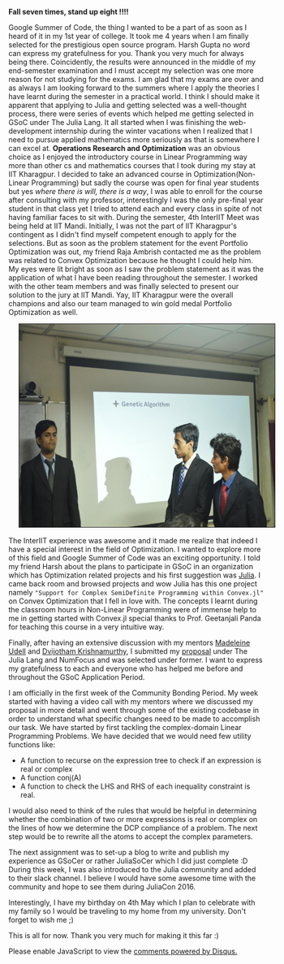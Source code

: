 <!-- 
.. title: Exciting Summers Ahead!
.. slug: exciting-summers-ahead
.. date: 2016-05-03 21:38:08 UTC+05:30
.. tags: GSoC'16
.. category: 
.. link: 
.. description: 
.. type: text
-->

**Fall seven times, stand up eight !!!!**

Google Summer of Code, the thing I wanted to be a part of as soon as I heard of it in my 1st year of college. It took me 4 years when I am finally selected for the prestigious open source program. Harsh Gupta no word can express my gratefulness for you. Thank you very much for always being there. Coincidently, the results were announced in the middle of my end-semester examination and I must accept my selection was one more reason for not studying for the exams. I am glad that my exams are over and as always I am looking forward to the summers where I apply the theories I have learnt during the semester in a practical world. I think I should make it apparent that applying to Julia and getting selected was a well-thought process, there were series of events which helped me getting selected in GSoC under The Julia Lang. It all started when I was finishing the web-development internship during the winter vacations when I realized that I need to pursue applied mathematics more seriously as that is somewhere I can excel at. **Operations Research and Optimization** was an obvious choice as I enjoyed the introductory course in Linear Programming way more than other cs and mathematics courses that I took during my stay at IIT Kharagpur. I decided to take an advanced course in Optimization(Non-Linear Programming) but sadly the course was open for final year students but yes *where there is will, there is a way*, I was able to enroll for the course after consulting with my professor, interestingly I was the only pre-final year student in that class yet I tried to attend each and every class in spite of not having familiar faces to sit with. During the semester, 4th InterIIT Meet was being held at IIT Mandi. Initially, I was not the part of IIT Kharagpur's contingent as I didn't find myself competent enough to apply for the selections. But as soon as the problem statement for the event Portfolio Optimization was out, my friend Raja Ambrish contacted me as the problem was related to Convex Optimization because he thought I could help him. My eyes were lit bright as soon as I saw the problem statement as it was the application of what I have been reading throughout the semester. I worked with the other team members and was finally selected to present our solution to the jury at IIT Mandi. Yay, IIT Kharagpur were the overall champions and also our team managed to win gold medal Portfolio Optimization as well.

<img src="/images/InterIITTech.jpg" alt="A click during InterIIT Presentation" height="400px" width="750px" border="1px" style="margin: 0px 20px" >


The InterIIT experience was awesome and it made me realize that indeed I have a special interest in the field of Optimization. I wanted to explore more of this field and Google Summer of Code was an exciting opportunity. I told my friend Harsh about the plans to participate in GSoC in an organization which has Optimization related projects and his first suggestion was [Julia](http://julialang.org/). I came back room and browsed projects and wow Julia has this one project namely `"Support for Complex SemiDefinite Programming within Convex.jl"` on Convex Optimization that I fell in love with. The concepts I learnt during the classroom hours in Non-Linear Programming were of immense help to me in getting started with Convex.jl special thanks to Prof. Geetanjali Panda for teaching this course in a very intuitive way.

Finally, after having an extensive discussion with my mentors [Madeleine Udell](https://people.orie.cornell.edu/mru8/) and [Dvijotham Krishnamurthy](http://www.its.caltech.edu/~dvij/), I submitted my [proposal](http://nbviewer.jupyter.org/github/Ayush-iitkgp/GSoc-Proposal/blob/master/GSoC%202016%20Application%20Ayush%20Pandey-%20Support%20for%20complex%20numbers%20within%20Convex.jl.ipynb) under The Julia Lang and NumFocus and was selected under former. I want to express my gratefulness to each and everyone who has helped me before and throughout the GSoC Application Period.

I am officially in the first week of the Community Bonding Period. My week started with having a video call with my mentors where we discussed my proposal in more detail and went through some of the existing codebase in order to understand what specific changes need to be made to accomplish our task. We have started by first tackling the complex-domain Linear Programming Problems. We have decided that we would need few utility functions like:

* A function to recurse on the expression tree to check if an expression is real or complex
* A function conj(A)
* A function to check the LHS and RHS of each inequality constraint is real.

I would also need to think of the rules that would be helpful in determining whether the combination of two or more expressions is real or complex on the lines of how we determine the DCP compliance of a problem. The next step would be to rewrite all the atoms to accept the complex parameters.

The next assignment was to set-up a blog to write and publish my experience as GSoCer or rather JuliaSoCer which I did just complete :D During this week, I was also introduced to the Julia community and added to their slack channel. I believe I would have some awesome time with the community and hope to see them during JuliaCon 2016.

Interestingly, I have my birthday on 4th May which I plan to celebrate with my family so I would be traveling to my home from my university. Don't forget to wish me ;) 

This is all for now. Thank you very much for making it this far :)


<div id="disqus_thread"></div>
<script>
/**
* RECOMMENDED CONFIGURATION VARIABLES: EDIT AND UNCOMMENT THE SECTION BELOW TO INSERT DYNAMIC VALUES FROM YOUR PLATFORM OR CMS.
* LEARN WHY DEFINING THESE VARIABLES IS IMPORTANT: https://disqus.com/admin/universalcode/#configuration-variables
*/
/*
var disqus_config = function () {
this.page.url = PAGE_URL; // Replace PAGE_URL with your page's canonical URL variable
this.page.identifier = PAGE_IDENTIFIER; // Replace PAGE_IDENTIFIER with your page's unique identifier variable
};
*/
(function() { // DON'T EDIT BELOW THIS LINE
var d = document, s = d.createElement('script');

s.src = '//avoyage.disqus.com/embed.js';

s.setAttribute('data-timestamp', +new Date());
(d.head || d.body).appendChild(s);
})();
</script>
<noscript>Please enable JavaScript to view the <a href="https://disqus.com/?ref_noscript" rel="nofollow">comments powered by Disqus.</a></noscript>
